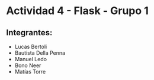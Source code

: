 # Actividad 4 - Flask - Grupo 1

## Integrantes:

* Lucas Bertoli
* Bautista Della Penna
* Manuel Ledo
* Bono Neer
* Matías Torre
